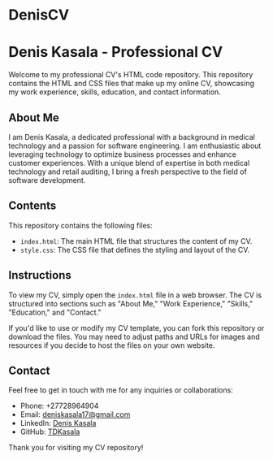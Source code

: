 # DenisCV
# Denis Kasala - Professional CV

Welcome to my professional CV's HTML code repository. This repository contains the HTML and CSS files that make up my online CV, showcasing my work experience, skills, education, and contact information.

## About Me

I am Denis Kasala, a dedicated professional with a background in medical technology and a passion for software engineering. I am enthusiastic about leveraging technology to optimize business processes and enhance customer experiences. With a unique blend of expertise in both medical technology and retail auditing, I bring a fresh perspective to the field of software development.

## Contents

This repository contains the following files:

- `index.html`: The main HTML file that structures the content of my CV.
- `style.css`: The CSS file that defines the styling and layout of the CV.

## Instructions

To view my CV, simply open the `index.html` file in a web browser. The CV is structured into sections such as "About Me," "Work Experience," "Skills," "Education," and "Contact."

If you'd like to use or modify my CV template, you can fork this repository or download the files. You may need to adjust paths and URLs for images and resources if you decide to host the files on your own website.

## Contact

Feel free to get in touch with me for any inquiries or collaborations:

- Phone: +27728964904
- Email: deniskasala17@gmail.com
- LinkedIn: [Denis Kasala](https://www.linkedin.com/in/denis-kasala-353157b0)
- GitHub: [TDKasala](https://github.com/TDKasala)

Thank you for visiting my CV repository!
